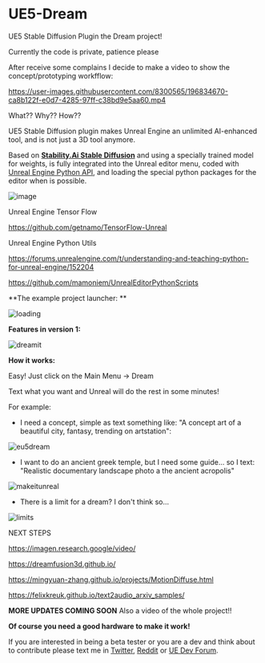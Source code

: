# UE5-Dream
UE5 Stable Diffusion Plugin the Dream project! 

Currently the code is private, patience please

After receive some complains I decide to make a video to show the concept/prototyping workfflow:


https://user-images.githubusercontent.com/8300565/196834670-ca8b122f-e0d7-4285-97ff-c38bd9e5aa60.mp4


What?? Why?? How??

UE5 Stable Diffusion plugin makes Unreal Engine an unlimited AI-enhanced tool, and is not just a 3D tool anymore.

Based on [**Stability.Ai Stable Diffusion**](https://stability.ai/) and using a specially trained model for weights, 
is fully integrated into the Unreal editor menu, coded with [Unreal Engine Python API](https://docs.unrealengine.com/5.0/en-US/PythonAPI/), 
and loading the special python packages for the editor when is possible.

![image](https://user-images.githubusercontent.com/8300565/196526602-343fbf21-e979-43a8-9d96-50ff1a57e8e8.png)

Unreal Engine Tensor Flow

https://github.com/getnamo/TensorFlow-Unreal

Unreal Engine Python Utils

https://forums.unrealengine.com/t/understanding-and-teaching-python-for-unreal-engine/152204

https://github.com/mamoniem/UnrealEditorPythonScripts



**The example project launcher: **

![loading](https://user-images.githubusercontent.com/8300565/196512732-6c0da2eb-30ce-456e-aacb-44429125d1bc.png)

**Features in version 1:**

![dreamit](https://user-images.githubusercontent.com/8300565/196512806-371d06eb-c92f-4bb3-8c24-0d712cb9bb98.png)

**How it works:**

Easy! Just click on the Main Menu -> Dream

Text what you want and Unreal will do the rest in some minutes!

For example:

- I need a concept, simple as text something like: "A concept art of a beautiful city, fantasy, trending on artstation":

![eu5dream](https://user-images.githubusercontent.com/8300565/196512831-ddee57df-abd2-4ff2-9f92-4f4c5b2d0156.png)


- I want to do an ancient greek temple, but I need some guide... so I text: "Realistic documentary landscape photo a the ancient acropolis"

![makeitunreal](https://user-images.githubusercontent.com/8300565/196517710-23a3a0b2-21e7-4505-b1c6-676d8676b5e0.png)

- There is a limit for a dream? I don't think so...

![limits](https://user-images.githubusercontent.com/8300565/196563099-9b3cad6b-e481-4397-aec4-58b48574daf0.png)


NEXT STEPS

https://imagen.research.google/video/

https://dreamfusion3d.github.io/

https://mingyuan-zhang.github.io/projects/MotionDiffuse.html

https://felixkreuk.github.io/text2audio_arxiv_samples/

**MORE UPDATES COMING SOON**
Also a video of the whole project!!

**Of course you need a good hardware to make it work!**

If you are interested in being a beta tester or 
you are a dev and think about to contribute 
please text me in [Twitter](https://twitter.com/ACEstarelles), [Reddit](https://www.reddit.com/user/AlbertoUEDev) or [UE Dev Forum](https://dev.epicgames.com/community/profile/OjQW/alberto).




